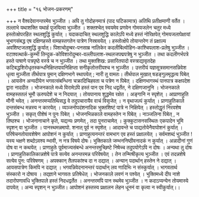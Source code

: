 +++
title = "१६ भोजन-प्रकरणम्"

+++
न वैश्वदेवानन्तरमेव भुञ्जीत । 
अपि तु गोदोहनमात्रं (पाद घटिकामात्र) अतिथि प्रतीक्षमाणी वर्तेत । 
तल्लाभे यथाशक्ति यथार्ह पूजयित्वा भुञ्जीत । 
शक्तश्चेत् स्वयमेव प्रणवेन गोमयजलेन चतुर मध्ये हस्तोत्क्षेपरहित स्थलशुद्धिं कुर्यात् । 
यदाकदाचित् स्थलशुद्धि कालेऽपि मध्ये हस्तं नोरिक्षपेत् गोमयजलापेक्षायां भूभागसंबद्ध एष दक्षिणहस्ते वामहस्तगतेन पात्रेण निस्रावयेत् । 
हस्तोत्क्षेपे तोयान्तरेण तं प्रक्षाल्य अवशिष्टजलशुद्धिं कुर्यात्। 
पिशाचोदुम्बर-पनसाम्र नालिकेर कदलीबिल्वोहिन-काश्चिपलाश-प्रलेषु भुञ्जीत । 
वटाश्वत्थार्क-कुम्भी तिन्दुक-कोविशारोदुम्बर-वल्लीपलाश-स्थलजपद्मपत्रेषु न भुञ्जीत । 
तथा कदलीगर्भपत्रे हस्ते पाषाणे पत्रपृष्ठे वस्त्रे च न भुञ्जीत । 
तथा मुक्तशिख: प्रसारितपादो वस्त्राद्यावृतदेहः कटिबद्धशिरोधृतस्कन्धनिक्षिप्तपावनिक्षिप्ता सनीकृतोत्तरीयश्च न भुञ्जीत । 
उत्तरीयं यज्ञसूत्रसमानसन्निवेश धृत्वा मुञ्जीता तीर्थपात्र पुमान् दक्षिणभागे स्थापयेत् ; नारी तु वामतः। 
तीर्थपाल मुखात् षडङ्गुलमृद्धत्य पिबेत् । 
आयसेन अन्यदीयेन भगवत्संबन्धिना चक्रादिचिहवता च पत्रेण न पिबेत् । 
दक्षिणभागस्थं पानपात्र कक्षपदेश द्वारा नाददीत । 
भोजनकाले मध्ये विरामेऽपि हस्तं पान एव निद धद्वर्तेत, ने दक्षिणजानुनि । 
भोजनकाले वामहस्ततलं भूमौ ऊरुपदेशे च न निदयात् । तोयपानाय शुद्धमेव रक्षेत । 
अङ्गानि न स्पृशेत् । 
आप्राणाहुति मौनी भवेत् । 
अनन्तरमप्यतिथिसद्ध वे तदुपचारायैव वाचं विसृजेत् । 
न वृथाजल्पं कुर्यात् । प्राणाहुतिकाले दन्तसंबन्ध मन्नस्य न कारयेत् । 
व्यञ्जनोपदंशनादिक भुक्तशिष्टं पात्रे न निक्षिपेत् । हस्तोद्धृतं निरवशेष भुञ्जीत । 
सकृत् पीशेषं न पुनः पिबेत् । 
भोजनभिन्नकाले वामहस्तेन न पिबेत् । 
नाञ्जलिना पिबेत् , न तिष्ठश्च । 
भोजनानाचाने कृते, यद्यन्यः प्रणमेत् , तदा पुनराचामेत् । 
कुक्कुटासनसस्थितः एकपादेन भूमि स्पृशन् वा भुञ्जीत । 
पानस्थमन्नमापो. शनात् पूर्व न स्पृशेत् । आदावन्ते च पाद्यतोयेनैवापोशनं कुर्यात् । 
परिषेचनतोयावशेषेण आपोशनं न कुर्यात् । 
प्राणाहुत्यनन्तरं वामभाग एव हस्तं प्रक्षालयेत् । 
सर्वमशब्दं भुञ्जीत ! 
यस्य भक्षणे शब्दोऽवश्य म्भावी, न नत्र विषये दोषः। 
भुक्तिकाले जम्भननिष्ठीवनादकं न कुर्यात् । 
अन्नादीनां गुणं दोष वा न कथयेत् । 
प्राणाहुतेः पूर्वमाज्यसंबन्धे अनन्तरमुच्छिष्टे निषेच्च तदुपयोगेऽपि न दोषः । 
अन्यथा तु दोषः । 
प्राणाहुतिकालिकान्नशेषे पात्रे सत्येव अनन्तरमन्न परिवेषयेत् । 
तेन तन्मिश्रीकृत्य भुञ्जीत । 
एवं तदन्नशेषे सत्येव पुन: परिवेषणम् । 
अपक्कान् तैलपकांश्च दा न दद्यात् । 
अन्यान् पदार्थान् हस्तेन ने दद्यात् । 
आयसपात्रेण किमपि न दद्यात् । 
भगवन्निवेदनानन्तरं पदार्थान् लव णादिभिः न संस्कुर्यात् । 
भागवतार्थ संस्कारो न दोषाय । 
तद्ज्ञाने भागवतः प्रतिषेधेत् । 
भोजनकाले लवणं न पश्येत् । 
भुक्तिमध्ये दीप नाशे तदारोपणावधि भुक्तिपाले हस्तं निदधद्वर्तेत । 
अनन्तरमपि पान स्थमेव भुञ्जीत । 
न कदाऽप्यन्येन तोयमास्ये दापयेत् । 
अन्य स्पृशन् न भुञ्जीत। 
आपोशनं हस्तस्य प्रक्षालन लेहन धूननं वा कृत्वा न स्वीकुर्यात्।।
